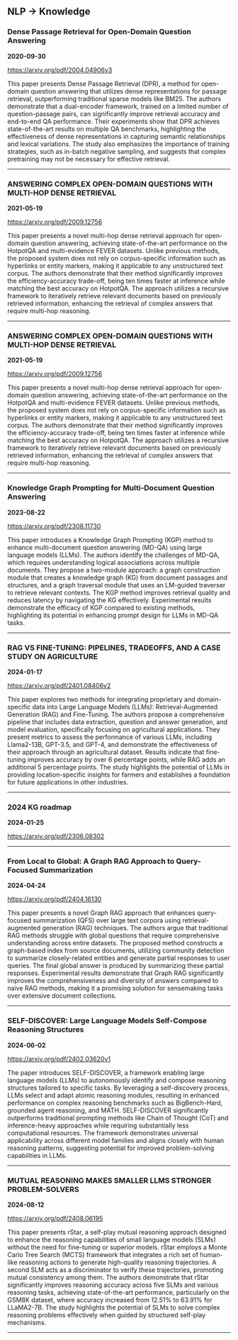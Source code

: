 ## NLP -> Knowledge



### Dense Passage Retrieval for Open-Domain Question Answering

**2020-09-30**

https://arxiv.org/pdf/2004.04906v3

This paper presents Dense Passage Retrieval (DPR), a method for open-domain question answering that utilizes dense representations for passage retrieval, outperforming traditional sparse models like BM25. The authors demonstrate that a dual-encoder framework, trained on a limited number of question-passage pairs, can significantly improve retrieval accuracy and end-to-end QA performance. Their experiments show that DPR achieves state-of-the-art results on multiple QA benchmarks, highlighting the effectiveness of dense representations in capturing semantic relationships and lexical variations. The study also emphasizes the importance of training strategies, such as in-batch negative sampling, and suggests that complex pretraining may not be necessary for effective retrieval.

---

### ANSWERING COMPLEX OPEN-DOMAIN QUESTIONS WITH MULTI-HOP DENSE RETRIEVAL

**2021-05-19**

https://arxiv.org/pdf/2009.12756

This paper presents a novel multi-hop dense retrieval approach for open-domain question answering, achieving state-of-the-art performance on the HotpotQA and multi-evidence FEVER datasets. Unlike previous methods, the proposed system does not rely on corpus-specific information such as hyperlinks or entity markers, making it applicable to any unstructured text corpus. The authors demonstrate that their method significantly improves the efficiency-accuracy trade-off, being ten times faster at inference while matching the best accuracy on HotpotQA. The approach utilizes a recursive framework to iteratively retrieve relevant documents based on previously retrieved information, enhancing the retrieval of complex answers that require multi-hop reasoning.

---

### ANSWERING COMPLEX OPEN-DOMAIN QUESTIONS WITH MULTI-HOP DENSE RETRIEVAL

**2021-05-19**

https://arxiv.org/pdf/2009.12756

This paper presents a novel multi-hop dense retrieval approach for open-domain question answering, achieving state-of-the-art performance on the HotpotQA and multi-evidence FEVER datasets. Unlike previous methods, the proposed system does not rely on corpus-specific information such as hyperlinks or entity markers, making it applicable to any unstructured text corpus. The authors demonstrate that their method significantly improves the efficiency-accuracy trade-off, being ten times faster at inference while matching the best accuracy on HotpotQA. The approach utilizes a recursive framework to iteratively retrieve relevant documents based on previously retrieved information, enhancing the retrieval of complex answers that require multi-hop reasoning.

---

### Knowledge Graph Prompting for Multi-Document Question Answering

**2023-08-22**

https://arxiv.org/pdf/2308.11730

This paper introduces a Knowledge Graph Prompting (KGP) method to enhance multi-document question answering (MD-QA) using large language models (LLMs). The authors identify the challenges of MD-QA, which requires understanding logical associations across multiple documents. They propose a two-module approach: a graph construction module that creates a knowledge graph (KG) from document passages and structures, and a graph traversal module that uses an LM-guided traverser to retrieve relevant contexts. The KGP method improves retrieval quality and reduces latency by navigating the KG effectively. Experimental results demonstrate the efficacy of KGP compared to existing methods, highlighting its potential in enhancing prompt design for LLMs in MD-QA tasks.

---

### RAG VS FINE-TUNING: PIPELINES, TRADEOFFS, AND A CASE STUDY ON AGRICULTURE

**2024-01-17**

https://arxiv.org/pdf/2401.08406v2

This paper explores two methods for integrating proprietary and domain-specific data into Large Language Models (LLMs): Retrieval-Augmented Generation (RAG) and Fine-Tuning. The authors propose a comprehensive pipeline that includes data extraction, question and answer generation, and model evaluation, specifically focusing on agricultural applications. They present metrics to assess the performance of various LLMs, including Llama2-13B, GPT-3.5, and GPT-4, and demonstrate the effectiveness of their approach through an agricultural dataset. Results indicate that fine-tuning improves accuracy by over 6 percentage points, while RAG adds an additional 5 percentage points. The study highlights the potential of LLMs in providing location-specific insights for farmers and establishes a foundation for future applications in other industries.

---

### 2024 KG roadmap

**2024-01-25**

https://arxiv.org/pdf/2306.08302

---

### From Local to Global: A Graph RAG Approach to Query-Focused Summarization

**2024-04-24**

https://arxiv.org/pdf/2404.16130

This paper presents a novel Graph RAG approach that enhances query-focused summarization (QFS) over large text corpora using retrieval-augmented generation (RAG) techniques. The authors argue that traditional RAG methods struggle with global questions that require comprehensive understanding across entire datasets. The proposed method constructs a graph-based index from source documents, utilizing community detection to summarize closely-related entities and generate partial responses to user queries. The final global answer is produced by summarizing these partial responses. Experimental results demonstrate that Graph RAG significantly improves the comprehensiveness and diversity of answers compared to naive RAG methods, making it a promising solution for sensemaking tasks over extensive document collections.

---

### SELF-DISCOVER: Large Language Models Self-Compose Reasoning Structures

**2024-06-02**

https://arxiv.org/pdf/2402.03620v1

The paper introduces SELF-DISCOVER, a framework enabling large language models (LLMs) to autonomously identify and compose reasoning structures tailored to specific tasks. By leveraging a self-discovery process, LLMs select and adapt atomic reasoning modules, resulting in enhanced performance on complex reasoning benchmarks such as BigBench-Hard, grounded agent reasoning, and MATH. SELF-DISCOVER significantly outperforms traditional prompting methods like Chain of Thought (CoT) and inference-heavy approaches while requiring substantially less computational resources. The framework demonstrates universal applicability across different model families and aligns closely with human reasoning patterns, suggesting potential for improved problem-solving capabilities in LLMs.

---

### MUTUAL REASONING MAKES SMALLER LLMS STRONGER PROBLEM-SOLVERS

**2024-08-12**

https://arxiv.org/pdf/2408.06195

This paper presents rStar, a self-play mutual reasoning approach designed to enhance the reasoning capabilities of small language models (SLMs) without the need for fine-tuning or superior models. rStar employs a Monte Carlo Tree Search (MCTS) framework that integrates a rich set of human-like reasoning actions to generate high-quality reasoning trajectories. A second SLM acts as a discriminator to verify these trajectories, promoting mutual consistency among them. The authors demonstrate that rStar significantly improves reasoning accuracy across five SLMs and various reasoning tasks, achieving state-of-the-art performance, particularly on the GSM8K dataset, where accuracy increased from 12.51% to 63.91% for LLaMA2-7B. The study highlights the potential of SLMs to solve complex reasoning problems effectively when guided by structured self-play mechanisms.

---